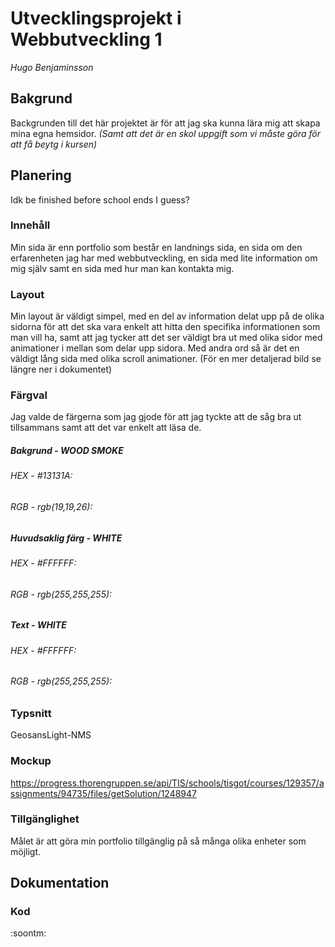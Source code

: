 # Utvecklingsprojekt i Webbutveckling 1
*Hugo Benjaminsson*

## Bakgrund
Backgrunden till det här projektet är för att jag ska kunna lära mig att skapa mina egna hemsidor. *(Samt att det är en skol uppgift som vi måste göra för att få beytg i kursen)*
## Planering
Idk be finished before school ends I guess?
### Innehåll
Min sida är enn portfolio som består en landnings sida, en sida om den erfarenheten jag har med webbutveckling, en sida med lite information om mig själv samt en sida med hur man kan kontakta mig.
### Layout
Min layout är väldigt simpel, med en del av information delat upp på de olika sidorna för att det ska vara enkelt att hitta den specifika informationen som man vill ha, samt att jag tycker att det ser väldigt bra ut med olika sidor med animationer i mellan som delar upp sidora. Med andra ord så är det en väldigt lång sida med olika scroll animationer. (För en mer detaljerad bild se längre ner i dokumentet)
### Färgval
Jag valde de färgerna som jag gjode för att jag tyckte att de såg bra ut tillsammans samt att det var enkelt att läsa de.
##### Bakgrund - WOOD SMOKE
###### HEX - #13131A:

###### RGB - rgb(19,19,26):

##### Huvudsaklig färg - WHITE
###### HEX - #FFFFFF: 

###### RGB - rgb(255,255,255): 

##### Text - WHITE
###### HEX - #FFFFFF:

###### RGB - rgb(255,255,255):

### Typsnitt
GeosansLight-NMS 
### Mockup
https://progress.thorengruppen.se/api/TIS/schools/tisgot/courses/129357/assignments/94735/files/getSolution/1248947
### Tillgänglighet
Målet är att göra min portfolio tillgänglig på så många olika enheter som möjligt. 
## Dokumentation
### Kod
:soontm:
